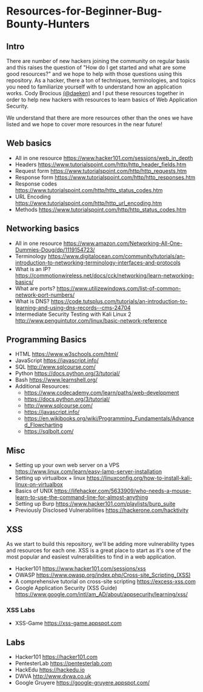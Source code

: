# Resources-for-Beginner-Bug-Bounty-Hunters

## Intro

There are number of new hackers joining the community on regular basis and this raises the question of "How do I get started and what are some good resources?" and we hope to help with those questions using this repository. 
As a hacker, there a ton of techniques, terminologies, and topics you need to familiarize yourself with to understand how an application works. Cody Brocious [(@daeken)](http://twitter.com/daeken) and I put these resources together in order to help new hackers with resources to learn basics of Web Application Security. 

We understand that there are more resources other than the ones we have listed and we hope to cover more resources in the near future!

## Web basics

- All in one resource
https://www.hacker101.com/sessions/web_in_depth 
- Headers
https://www.tutorialspoint.com/http/http_header_fields.htm 
- Request form
https://www.tutorialspoint.com/http/http_requests.htm 
- Response form 
https://www.tutorialspoint.com/http/http_responses.htm 
- Response codes 
https://www.tutorialspoint.com/http/http_status_codes.htm 
- URL Encoding
https://www.tutorialspoint.com/http/http_url_encoding.htm 
- Methods
https://www.tutorialspoint.com/http/http_status_codes.htm 


## Networking basics

- All in one resource
https://www.amazon.com/Networking-All-One-Dummies-Doug/dp/1119154723/
- Terminology
https://www.digitalocean.com/community/tutorials/an-introduction-to-networking-terminology-interfaces-and-protocols 
- What is an IP?
https://commotionwireless.net/docs/cck/networking/learn-networking-basics/ 
- What are ports?
https://www.utilizewindows.com/list-of-common-network-port-numbers/
- What is DNS?
https://code.tutsplus.com/tutorials/an-introduction-to-learning-and-using-dns-records--cms-24704
- Intermediate Security Testing with Kali Linux 2
http://www.penguintutor.com/linux/basic-network-reference


## Programming Basics
- HTML
https://www.w3schools.com/html/
- JavaScript
https://javascript.info/
- SQL
http://www.sqlcourse.com/
- Python
https://docs.python.org/3/tutorial/
- Bash
https://www.learnshell.org/ 
- Additional Resources:
   - https://www.codecademy.com/learn/paths/web-development
   - https://docs.python.org/3/tutorial/
   - http://www.sqlcourse.com/
   - https://javascript.info/
   - https://en.wikibooks.org/wiki/Programming_Fundamentals/Advanced_Flowcharting
   - https://sqlbolt.com/

## Misc
- Setting up your own web server on a VPS
https://www.linux.com/learn/easy-lamp-server-installation
- Setting up virtualbox + linux
https://linuxconfig.org/how-to-install-kali-linux-on-virtualbox
- Basics of UNIX
https://lifehacker.com/5633909/who-needs-a-mouse-learn-to-use-the-command-line-for-almost-anything
- Setting up Burp
https://www.hacker101.com/playlists/burp_suite
- Previously Disclosed Vulnerabilities 
https://hackerone.com/hacktivity

## XSS
As we start to build this repository, we'll be adding more vulnerability types and resources for each one. XSS is a great place to start as it's one of the most popular and easiest vulnerabilities to find in a web application. 

- Hacker101
https://www.hacker101.com/sessions/xss
- OWASP 
https://www.owasp.org/index.php/Cross-site_Scripting_(XSS)
- A comprehensive tutorial on cross-site scripting
https://excess-xss.com
- Google Application Security (XSS Guide)
https://www.google.com/intl/am_AD/about/appsecurity/learning/xss/

### XSS Labs
- XSS-Game
https://xss-game.appspot.com 

## Labs
- Hacker101
https://hacker101.com
- PentesterLab
https://pentesterlab.com
- HackEdu
https://hackedu.io
- DWVA
http://www.dvwa.co.uk
- Google Gruyere
https://google-gruyere.appspot.com/
